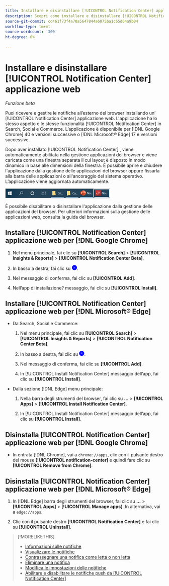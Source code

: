 ```yaml
---
title: Installare e disinstallare [!UICONTROL Notification Center] applicazione web
description: Scopri come installare e disinstallare [!UICONTROL Notification Center] applicazione web.
source-git-commit: cd461f73f4a70a5647844a6075ba1c65d64a9b04
workflow-type: tm+mt
source-wordcount: '300'
ht-degree: 0%

---
```


# Installare e disinstallare [!UICONTROL Notification Center] applicazione web

*Funzione beta*

Puoi ricevere e gestire le notifiche all’esterno del browser installando un’ [!UICONTROL Notification Center] applicazione web. L&#39;applicazione ha lo stesso aspetto e le stesse funzionalità [!UICONTROL Notification Center] in Search, Social e Commerce. L’applicazione è disponibile per [!DNL Google Chrome] 40 e versioni successive o [!DNL Microsoft® Edge] 17 e versioni successive.

Dopo aver installato [!UICONTROL Notification Center] , viene automaticamente abilitata nella gestione applicazioni del browser e viene caricata come una finestra separata il cui layout è disposto in modo dinamico in base alle dimensioni della finestra. È possibile aprire e chiudere l&#39;applicazione dalla gestione delle applicazioni del browser oppure fissarla alla barra delle applicazioni o all&#39;ancoraggio del sistema operativo. L’applicazione viene aggiornata automaticamente.

![Icona del Centro notifiche nella barra delle applicazioni di Microsoft® Windows](/help/search-social-commerce/assets/windows-taskbar.png "Icona del Centro notifiche nella barra delle applicazioni di Microsoft® Windows")

È possibile disabilitare o disinstallare l&#39;applicazione dalla gestione delle applicazioni del browser. Per ulteriori informazioni sulla gestione delle applicazioni web, consulta la guida del browser.

## Installare [!UICONTROL Notification Center] applicazione web per [!DNL Google Chrome]

1. Nel menu principale, fai clic su **[!UICONTROL Search]** > **[!UICONTROL Insights & Reports]** > **[!UICONTROL Notification Center Beta]**.

1. In basso a destra, fai clic su ![Installare l’app web del Centro notifiche](/help/search-social-commerce/assets/notifications-install-app.png "Installare l’app web del Centro notifiche").

1. Nel messaggio di conferma, fai clic su **[!UICONTROL Add]**.

1. Nell’app di installazione? messaggio, fai clic su **[!UICONTROL Install]**.

## Installare [!UICONTROL Notification Center] applicazione web per [!DNL Microsoft® Edge]

* Da Search, Social e Commerce:

   1. Nel menu principale, fai clic su **[!UICONTROL Search]** > **[!UICONTROL Insights & Reports]** > **[!UICONTROL Notification Center Beta]**.

   1. In basso a destra, fai clic su ![Installare l’app web del Centro notifiche](/help/search-social-commerce/assets/notifications-install-app.png "Installare l’app web del Centro notifiche").

   1. Nel messaggio di conferma, fai clic su **[!UICONTROL Add]**.

   1. In [!UICONTROL Install Notification Center] messaggio dell’app, fai clic su **[!UICONTROL Install]**.

* Dalla sezione [!DNL Edge] menu principale:

   1. Nella barra degli strumenti del browser, fai clic su **...** > **[!UICONTROL Apps]** > **[!UICONTROL Install Notification Center]**.

   1. In [!UICONTROL Install Notification Center] messaggio dell’app, fai clic su **[!UICONTROL Install]**.

## Disinstalla [!UICONTROL Notification Center] applicazione web per [!DNL Google Chrome]

* In entrata [!DNL Chrome], vai a `chrome://apps`, clic con il pulsante destro del mouse **[!UICONTROL notification-center]** e quindi fare clic su **[!UICONTROL Remove from Chrome]**.

## Disinstalla [!UICONTROL Notification Center] applicazione web per [!DNL Microsoft® Edge]

1. In [!DNL Edge] barra degli strumenti del browser, fai clic su **...** > **[!UICONTROL Apps]** > **[!UICONTROL Manage apps]**. In alternativa, vai a `edge://apps`.

1. Clic con il pulsante destro **[!UICONTROL Notification Center]** e fai clic su **[!UICONTROL Uninstall]**.

>[!MORELIKETHIS]
>
>* [Informazioni sulle notifiche](/help/search-social-commerce/notifications/notification-about.md)
>* [Visualizzare le notifiche](notification-view.md)
>* [Contrassegnare una notifica come letta o non letta](notification-mark-read-unread.md)
>* [Eliminare una notifica](notification-delete.md)
>* [Modifica le impostazioni delle notifiche](notification-edit.md)
>* [Abilitare e disabilitare le notifiche push da [!UICONTROL Notification Center]](notifications-push-enable-disable.md)

